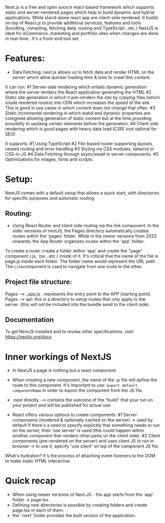 Next.js is a free and open source react-based framework which supports static and server-rendered pages which help to build dynamic and hybrid applications. While stand-alone react app are client-side rendered.
It builds on top of React.js to provide additional services, features and tools (bundling, compiling, fetching data, routing and TypeScript ..etc.)
NextJS is ideal for eCommerce, marketing and portfolio sites when changes are done in real-time.. it's a front-end tool set.


# Features:
- Data Fetching: next.js allows us to fetch data and render HTML on the server which allow quicker loading time & bots to crawl this content.

It can run:
#1 Server-side rendering which entails dynamic generation where the server renders the React application generating the HTML
#2 Static site generation in which it pre-renders the site by copying files (which iclude rendered routes) into CDN which increases the speed of the site. This is good in use cases in which content does not change that often.
#3 Static incremental rendering in which statid and dynamic properties are comgined allowing generation of static content but at the time providing possiblity to updaing certain elements before the generation.
#4 Client side rendering which is good pages with heavy data load (CSR) (not optimal for SEO)

It supports:
#1 Using TypeScript
#2 File-based router supporting layouts, nested routing and error handling
#3 Styling via CSS modules, tailwind or CSS-in-JS
#4 Data Fetching through async/await in server components.
#5 Optimizations for images, fonts and scripts.

# Setup:
NextJS comes with a default setup that allows a quick start, with directories for specific purposes and automatic routing.

## Routing:
- Using React Router and client side routing via the link component.
In the older versions of nextJS, the Pages directory automatically creates routes within the 'pages' folder. While in the newer versions from 2023 onwards, the App Router organizes routes within the 'app' folder.

To create a route: create a folder within 'app' and create the "page" component (.js, .tsx ..etc.) inside of it. It's critical that the name of the file is page.js inside each folder.
The folder name would represent the URL path.
The `Link`component is used to navigate from one route to the other.

## Project file structure:
<!-- Below is not the latest concepts, as NextJS have a new concept of "app" which replaces pages-->
Pages --> _app.js : represents the entry point to the APP (starting point). 
Pages --> api: this is a directory to setup routes that only apply to the server. (this will not be included into the bundle send to the client side).

## Documentation
To get NextJS installed and to review other specifications, visit: https://nextjs.org/docs

# Inner workings of NextJS
- In NextJS a page is nothing but a react component.
- When creating a new component, the name of the .js file will define the route to this component.
It's important to use: 
`export default componentName`
in order to export the component from the JS file.

- .next directly --> contains the outcome of the "build" that your run on your porject and will be published for actual use.

- React offers various options to create components:
#1 Server components (rendered & optionally cached on the server) -> used by default
If there's a need to specify explicitly that something needs to run on the server, then 'use server' is used (this could happen within another component that renders other parts on the client side).
#2 Client components (pre-rendered on the server) and uses client JS to run in browser -> to use it, specify 'use client' on top of the component JS file.

What's hydration? It's the process of attaching event listeners to the DOM to make static HTML interactive.


# Quick recap
- When using newer versions of Next.JS - the app starts from the 'app' folder -> page.tsx.
- Defining new directories is possible by creating folders and create page.tsx in each of them.
- the '.next' folder provides the built version of the application.
